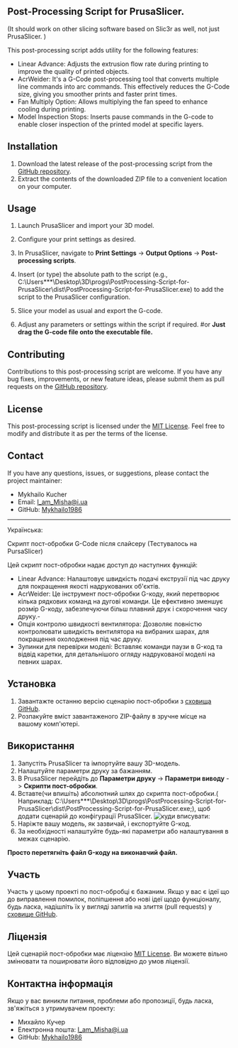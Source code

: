 ## Post-Processing Script for PrusaSlicer.
(It should work on other slicing software based on Slic3r as well, not just PrusaSlicer. )

This post-processing script adds utility for the following features:

- Linear Advance: Adjusts the extrusion flow rate during printing to improve the quality of printed objects.
- AcrWeider: It's a G-Code post-processing tool that converts multiple line commands into arc commands. This effectively reduces the G-Code size, giving you smoother prints and faster print times.
- Fan Multiply Option: Allows multiplying the fan speed to enhance cooling during printing.
- Model Inspection Stops: Inserts pause commands in the G-code to enable closer inspection of the printed model at specific layers.

## Installation

1. Download the latest release of the post-processing script from the [GitHub repository](https://github.com/Mykhailo1986/GCODE_post_processing/releases).
2. Extract the contents of the downloaded ZIP file to a convenient location on your computer.

## Usage

1. Launch PrusaSlicer and import your 3D model.
2. Configure your print settings as desired.
3. In PrusaSlicer, navigate to **Print Settings** -> **Output Options** -> **Post-processing scripts**.
4. Іnsert (or type) the absolute path to the script (e.g., C:\Users\***\Desktop\3D\progs\PostProcessing-Script-for-PrusaSlicer\dist\PostProcessing-Script-for-PrusaSlicer.exe) to add the script to the PrusaSlicer configuration.

6. Slice your model as usual and export the G-code.
7. Adjust any parameters or settings within the script if required.
#or
**Just drag the G-code file onto the executable file.**

## Contributing

Contributions to this post-processing script are welcome. If you have any bug fixes, improvements, or new feature ideas, please submit them as pull requests on the [GitHub repository](https://github.com/Mykhailo1986/GCODE_post_processing).

## License

This post-processing script is licensed under the [MIT License](https://chat.openai.com/LICENSE). Feel free to modify and distribute it as per the terms of the license.

## Contact

If you have any questions, issues, or suggestions, please contact the project maintainer:

- Mykhailo Kucher
- Email: [I_am_Misha@i.ua](mailto:I_am_misha@i.ua)
- GitHub: [Mykhailo1986](https://github.com/Mykhailo1986)

---
Українська:


Скрипт пост-обробки G-Code після слайсеру (Тестувалось на PursaSlicer)

Цей скрипт пост-обробки надає доступ до наступних функцій:

- Linear Advance: Налаштовує швидкість подачі екструзії під час друку для покращення якості надрукованих об'єктів.
- AcrWeider: Це інструмент пост-обробки G-коду, який перетворює кілька рядкових команд на дугові команди. Це ефективно зменшує розмір G-коду, забезпечуючи більш плавний друк і скорочення часу друку.- 
- Опція контролю швидкості вентилятора: Дозволяє повністю контролювати швидкість вентилятора на вибраних шарах, для покращення охолодження під час друку.
- Зупинки для перевірки моделі: Вставляє команди паузи в G-код та відвід каретки, для детальнішого огляду надрукованої моделі на певних шарах.

## Установка

1. Завантажте останню версію сценарію пост-обробки з [сховища GitHub](https://github.com/Mykhailo1986/GCODE_post_processing/releases).
2. Розпакуйте вміст завантаженого ZIP-файлу в зручне місце на вашому комп'ютері.

## Використання

1. Запустіть PrusaSlicer та імпортуйте вашу 3D-модель. 
2. Налаштуйте параметри друку за бажанням. 
3. В PrusaSlicer перейдіть до **Параметри друку** -> **Параметри виводу** -> **Скрипти пост-обробки**. 
4.  Вставте(чи впишіть) абсолютний шлях до скрипта пост-обробки.( Наприклад: C:\Users\***\Desktop\3D\progs\PostProcessing-Script-for-PrusaSlicer\dist\PostProcessing-Script-for-PrusaSlicer.exe;), щоб додати сценарій до конфігурації PrusaSlicer.
   ![куди вписувати:](https://github.com/Mykhailo1986/GCODE_post_processing/blob/main/pursa.jpg)
6.  Наріжте вашу модель, як зазвичай, і експортуйте G-код.
7.  За необхідності налаштуйте будь-які параметри або налаштування в межах сценарію.

**Просто перетягніть файл G-коду на виконавчий файл.**

## Участь

Участь у цьому проекті по пост-обробці є бажаним. Якщо у вас є ідеї що до  виправлення помилок, поліпшення або нові ідеї щодо функціоналу, будь ласка, надішліть їх у вигляді запитів на злиття (pull requests) у [сховище GitHub](https://github.com/Mykhailo1986/GCODE_post_processing).

## Ліцензія

Цей сценарій пост-обробки має ліцензію [MIT License](https://chat.openai.com/LICENSE). Ви можете вільно змінювати та поширювати його відповідно до умов ліцензії.

## Контактна інформація

Якщо у вас виникли питання, проблеми або пропозиції, будь ласка, зв'яжіться з утримувачем проекту:

- Михайло Кучер
- Електронна пошта: [I_am_Misha@i.ua](mailto:I_am_misha@i.ua)
- GitHub: [Mykhailo1986](https://github.com/Mykhailo1986)

